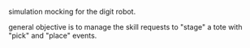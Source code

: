 simulation mocking for the digit robot. 

general objective is to manage the skill requests to "stage" a tote with "pick" and "place" events. 

